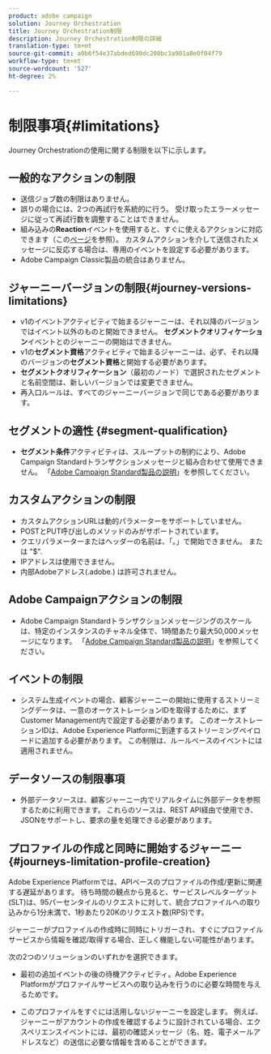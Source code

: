 ```yaml
---
product: adobe campaign
solution: Journey Orchestration
title: Journey Orchestration制限
description: Journey Orchestration制限の詳細
translation-type: tm+mt
source-git-commit: a0b6f54e37abded690dc200bc3a901a8e0f04f79
workflow-type: tm+mt
source-wordcount: '527'
ht-degree: 2%

---
```



# 制限事項{#limitations}

Journey Orchestrationの使用に関する制限を以下に示します。

## 一般的なアクションの制限

* 送信ジョブ数の制限はありません。 
* 誤りの場合には、2つの再試行を系統的に行う。 受け取ったエラーメッセージに従って再試行数を調整することはできません。 
* 組み込みの&#x200B;**Reaction**&#x200B;イベントを使用すると、すぐに使えるアクションに対応できます（この[ページ](../building-journeys/reaction-events.md)を参照）。 カスタムアクションを介して送信されたメッセージに反応する場合は、専用のイベントを設定する必要があります。 
* Adobe Campaign Classic製品の統合はありません。

## ジャーニーバージョンの制限{#journey-versions-limitations}

* v1のイベントアクティビティで始まるジャーニーは、それ以降のバージョンではイベント以外のものと開始できません。 **セグメントクオリフィケーション**&#x200B;イベントとのジャーニーの開始はできません。
* v1の&#x200B;**セグメント資格**&#x200B;アクティビティで始まるジャーニーは、必ず、それ以降のバージョンの&#x200B;**セグメント資格**&#x200B;と開始する必要があります。
* **セグメントクオリフィケーション**（最初のノード）で選択されたセグメントと名前空間は、新しいバージョンでは変更できません。
* 再入口ルールは、すべてのジャーニーバージョンで同じである必要があります。

## セグメントの適性 {#segment-qualification}

* **セグメント条件**&#x200B;アクティビティは、スループットの制約により、Adobe Campaign Standardトランザクションメッセージと組み合わせて使用できません。 「[Adobe Campaign Standard製品の説明](https://helpx.adobe.com/jp/legal/product-descriptions/campaign-standard.html)」を参照してください。 
 

## カスタムアクションの制限

* カスタムアクションURLは動的パラメーターをサポートしていません。 
* POSTとPUT呼び出しのメソッドのみがサポートされています。 
* クエリパラメーターまたはヘッダーの名前は、「。」で開始できません。 または &quot;$&quot;. 
* IPアドレスは使用できません。 
* 内部Adobeアドレス(.adobe.) は許可されません。
 

## Adobe Campaignアクションの制限

* Adobe Campaign Standardトランザクションメッセージングのスケールは、特定のインスタンスのチャネル全体で、1時間あたり最大50,000メッセージになります。 「[Adobe Campaign Standard製品の説明](https://helpx.adobe.com/legal/product-descriptions/campaign-standard.html)」を参照してください。 
 

## イベントの制限

* システム生成イベントの場合、顧客ジャーニーの開始に使用するストリーミングデータは、一意のオーケストレーションIDを取得するために、まずCustomer Management内で設定する必要があります。 このオーケストレーションIDは、Adobe Experience Platformに到達するストリーミングペイロードに追加する必要があります。 この制限は、ルールベースのイベントには適用されません。
 

## データソースの制限事項

* 外部データソースは、顧客ジャーニー内でリアルタイムに外部データを参照するために利用できます。 これらのソースは、REST API経由で使用でき、JSONをサポートし、要求の量を処理できる必要があります。

## プロファイルの作成と同時に開始するジャーニー{#journeys-limitation-profile-creation}

Adobe Experience Platformでは、APIベースのプロファイルの作成/更新に関連する遅延があります。 待ち時間の観点から見ると、サービスレベルターゲット(SLT)は、95パーセンタイルのリクエストに対して、統合プロファイルへの取り込みから1分未満で、1秒あたり20Kのリクエスト数(RPS)です。

ジャーニーがプロファイルの作成時に同時にトリガーされ、すぐにプロファイルサービスから情報を確認/取得する場合、正しく機能しない可能性があります。

次の2つのソリューションのいずれかを選択できます。

* 最初の追加イベントの後の待機アクティビティ。Adobe Experience Platformがプロファイルサービスへの取り込みを行うのに必要な時間を与えるためです。

* このプロファイルをすぐには活用しないジャーニーを設定します。 例えば、ジャーニーがアカウントの作成を確認するように設計されている場合、エクスペリエンスイベントには、最初の確認メッセージ（名、姓、電子メールアドレスなど）の送信に必要な情報を含めることができます。
